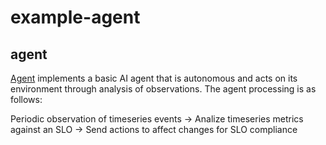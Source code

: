 # example-agent

## agent
[Agent][agentpkg] implements a basic AI agent that is autonomous and acts on its environment through analysis of observations. The agent processing is as follows:

Periodic observation of timeseries events -> Analize timeseries metrics against an SLO -> Send actions to affect changes for SLO compliance  

[agentpkg]: <https://pkg.go.dev/github.com/advanced-go/example-agent/agent>

